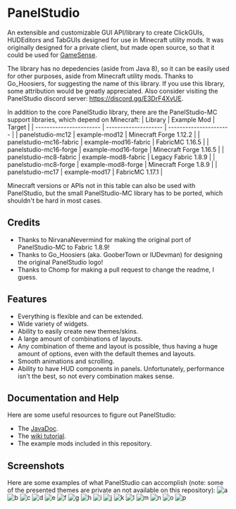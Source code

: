 # PanelStudio
An extensible and customizable GUI API/library to create ClickGUIs, HUDEditors and TabGUIs designed for use in Minecraft utility mods. It was originally designed for a private client, but made open source, so that it could be used for [GameSense](https://github.com/IUDevman/gamesense-client).

The library has no depedencies (aside from Java 8), so it can be easily used for other purposes, aside from Minecraft utility mods. Thanks to Go_Hoosiers, for suggesting the name of this library. If you use this library, some attribution would be greatly appreciated. Also consider visiting the PanelStudio discord server: https://discord.gg/E3DrF4XvUE.

In addition to the core PanelStudio library, there are the PanelStudio-MC support libraries, which depend on Minecraft:
| Library                 | Example Mod          | Target                 |
| ----------------------- | -------------------- | ---------------------- |
| panelstudio-mc12        | example-mod12        | Minecraft Forge 1.12.2 |
| panelstudio-mc16-fabric | example-mod16-fabric | FabricMC 1.16.5        |
| panelstudio-mc16-forge  | example-mod16-forge  | Minecraft Forge 1.16.5 |
| panelstudio-mc8-fabric  | example-mod8-fabric  | Legacy Fabric 1.8.9    |
| panelstudio-mc8-forge   | example-mod8-forge   | Minecraft Forge 1.8.9  |
| panelstudio-mc17        | example-mod17        | FabricMC 1.17.1        |

Minecraft versions or APIs not in this table can also be used with PanelStudio, but the small PanelStudio-MC library has to be ported, which shouldn't be hard in most cases.

## Credits
* Thanks to NirvanaNevermind for making the original port of PanelStudio-MC to Fabric 1.8.9!
* Thanks to Go_Hoosiers (aka. GooberTown or IUDevman) for designing the original PanelStudio logo!
* Thanks to Chomp for making a pull request to change the readme, I guess.

## Features
* Everything is flexible and can be extended.
* Wide variety of widgets.
* Ability to easily create new themes/skins.
* A large amount of combinations of layouts.
* Any combination of theme and layout is possible, thus having a huge amount of options, even with the default themes and layouts.
* Smooth animations and scrolling.
* Ability to have HUD components in panels.
Unfortunately, performance isn't the best, so not every combination makes sense.

## Documentation and Help
Here are some useful resources to figure out PanelStudio:
* The [JavaDoc](https://lukflug.github.io/panelstudio.html).
* The [wiki tutorial](https://github.com/lukflug/PanelStudio/wiki).
* The example mods included in this repository.

## Screenshots
Here are some examples of what PanelStudio can accomplish (note: some of the presented themes are private an not available on this repository):
![a](https://github.com/lukflug/PanelStudio/screenshots/2021-08-20_19.44.27.png)
![b](https://github.com/lukflug/PanelStudio/screenshots/2021-08-20_19.44.35.png)
![c](https://github.com/lukflug/PanelStudio/screenshots/2021-08-20_19.44.38.png)
![d](https://github.com/lukflug/PanelStudio/screenshots/2021-08-20_19.44.42.png)
![e](https://github.com/lukflug/PanelStudio/screenshots/2021-08-20_19.45.38.png)
![f](https://github.com/lukflug/PanelStudio/screenshots/2021-08-20_19.45.49.png)
![g](https://github.com/lukflug/PanelStudio/screenshots/2021-08-20_19.46.03.png)
![h](https://github.com/lukflug/PanelStudio/screenshots/2021-08-20_19.46.17.png)
![i](https://github.com/lukflug/PanelStudio/screenshots/2021-08-20_19.46.35.png)
![j](https://github.com/lukflug/PanelStudio/screenshots/2021-08-20_19.48.45.png)
![k](https://github.com/lukflug/PanelStudio/screenshots/2021-08-20_19.48.56.png)
![l](https://github.com/lukflug/PanelStudio/screenshots/2021-08-20_19.49.03.png)
![m](https://github.com/lukflug/PanelStudio/screenshots/2021-08-20_19.49.07.png)
![n](https://github.com/lukflug/PanelStudio/screenshots/2021-08-20_19.55.32.png)
![o](https://github.com/lukflug/PanelStudio/screenshots/2021-08-20_19.55.47.png)
![p](https://github.com/lukflug/PanelStudio/screenshots/2021-08-20_19.55.54.png)
